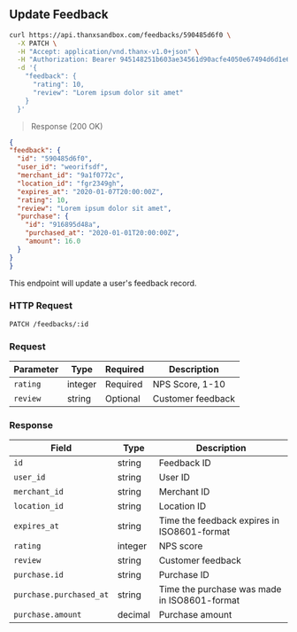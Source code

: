 ## Update Feedback

```bash
curl https://api.thanxsandbox.com/feedbacks/590485d6f0 \
  -X PATCH \
  -H "Accept: application/vnd.thanx-v1.0+json" \
  -H "Authorization: Bearer 945148251b603ae34561d90acfe4050e67494d6d1e65d4d3d52798407f03c0bd" \
  -d '{
    "feedback": {
      "rating": 10,
      "review": "Lorem ipsum dolor sit amet"
    }
  }'
```

> Response (200 OK)

  ```json
{
  "feedback": {
    "id": "590485d6f0",
    "user_id": "weorifsdf",
    "merchant_id": "9a1f0772c",
    "location_id": "fgr2349gh",
    "expires_at": "2020-01-07T20:00:00Z",
    "rating": 10,
    "review": "Lorem ipsum dolor sit amet",
    "purchase": {
      "id": "916895d48a",
      "purchased_at": "2020-01-01T20:00:00Z",
      "amount": 16.0
    }
  }
}
```

This endpoint will update a user's feedback record.

### HTTP Request

`PATCH /feedbacks/:id`

### Request

Parameter | Type | Required | Description
--------- | ---- | -------- | -----------
`rating` | integer | Required | NPS Score, 1-10
`review` | string | Optional | Customer feedback

### Response

Field | Type | Description
----- | ---- | -----------
`id` | string | Feedback ID
`user_id` | string | User ID
`merchant_id` | string | Merchant ID
`location_id` | string | Location ID
`expires_at` | string | Time the feedback expires in ISO8601-format
`rating` | integer | NPS score
`review` | string | Customer feedback
`purchase.id` | string | Purchase ID
`purchase.purchased_at` | string | Time the purchase was made in ISO8601-format
`purchase.amount` | decimal | Purchase amount
